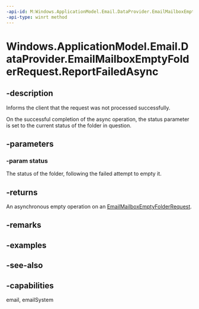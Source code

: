 ```yaml
---
-api-id: M:Windows.ApplicationModel.Email.DataProvider.EmailMailboxEmptyFolderRequest.ReportFailedAsync(Windows.ApplicationModel.Email.EmailMailboxEmptyFolderStatus)
-api-type: winrt method
---
```


<!-- Method syntax
public Windows.Foundation.IAsyncAction ReportFailedAsync(Windows.ApplicationModel.Email.EmailMailboxEmptyFolderStatus status)
-->

# Windows.ApplicationModel.Email.DataProvider.EmailMailboxEmptyFolderRequest.ReportFailedAsync

## -description
Informs the client that the request was not processed successfully.

On the successful completion of the async operation, the status parameter is set to the current status of the folder in question.

## -parameters
### -param status
The status of the folder, following the failed attempt to empty it.

## -returns
An asynchronous empty operation on an [EmailMailboxEmptyFolderRequest](emailmailboxemptyfolderrequest.md).

## -remarks

## -examples

## -see-also

## -capabilities
email, emailSystem
